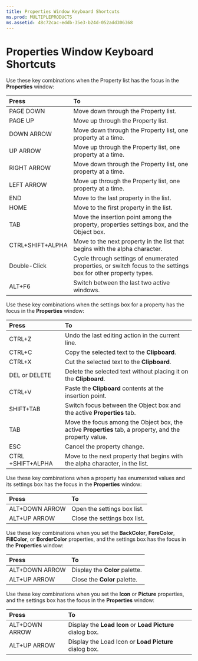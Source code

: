```yaml
---
title: Properties Window Keyboard Shortcuts
ms.prod: MULTIPLEPRODUCTS
ms.assetid: 48c72cac-eddb-35e3-b24d-052add306368
---
```



# Properties Window Keyboard Shortcuts

Use these key combinations when the Property list has the focus in the  **Properties** window:



|**Press**|**To**|
|:-----|:-----|
|PAGE DOWN|Move down through the Property list.|
|PAGE UP|Move up through the Property list.|
|DOWN ARROW|Move down through the Property list, one property at a time.|
|UP ARROW|Move up through the Property list, one property at a time.|
|RIGHT ARROW|Move down through the Property list, one property at a time.|
|LEFT ARROW|Move up through the Property list, one property at a time.|
|END|Move to the last property in the list.|
|HOME|Move to the first property in the list.|
|TAB|Move the insertion point among the property, properties settings box, and the Object box.|
|CTRL+SHIFT+ALPHA|Move to the next property in the list that begins with the alpha character.|
|Double-Click|Cycle through settings of enumerated properties, or switch focus to the settings box for other property types.|
|ALT+F6|Switch between the last two active windows.|

Use these key combinations when the settings box for a property has the focus in the  **Properties** window:



|**Press**|**To**|
|:-----|:-----|
|CTRL+Z|Undo the last editing action in the current line.|
|CTRL+C|Copy the selected text to the  **Clipboard**.|
|CTRL+X|Cut the selected text to the  **Clipboard**.|
|DEL or DELETE|Delete the selected text without placing it on the  **Clipboard**.|
|CTRL+V|Paste the  **Clipboard** contents at the insertion point.|
|SHIFT+TAB|Switch focus between the Object box and the active  **Properties** tab.|
|TAB|Move the focus among the Object box, the active  **Properties** tab, a property, and the property value.|
|ESC|Cancel the property change.|
|CTRL +SHIFT+ALPHA|Move to the next property that begins with the alpha character, in the list.|
Use these key combinations when a property has enumerated values and its settings box has the focus in the  **Properties** window:


|**Press**|**To**|
|:-----|:-----|
|ALT+DOWN ARROW|Open the settings box list.|
|ALT+UP ARROW|Close the settings box list.|
Use these key combinations when you set the  **BackColor**, **ForeColor**, **FillColor**, or **BorderColor** properties, and the settings box has the focus in the **Properties** window:


|**Press**|**To**|
|:-----|:-----|
|ALT+DOWN ARROW|Display the  **Color** palette.|
|ALT+UP ARROW|Close the  **Color** palette.|
Use these key combinations when you set the  **Icon** or **Picture** properties, and the settings box has the focus in the **Properties** window:


|**Press**|**To**|
|:-----|:-----|
|ALT+DOWN ARROW|Display the  **Load** **Icon** or **Load** **Picture** dialog box.|
|ALT+UP ARROW|Display the Load Icon or  **Load** **Picture** dialog box.|

